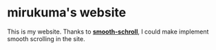 # mirukuma's website
This is my website. Thanks to **[smooth-schroll](https://github.com/cferdinandi/smooth-scroll)**, I could make implement smooth scrolling in the site.
